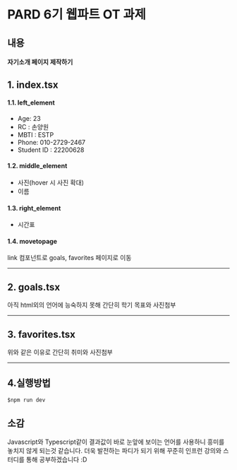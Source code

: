 # PARD 6기 웹파트 OT 과제

## 내용
#### 자기소개 페이지 제작하기


## 1. index.tsx

#### 1.1. left_element
- Age: 23
- RC : 손양원
- MBTI : ESTP
- Phone: 010-2729-2467
- Student ID : 22200628

#### 1.2. middle_element
- 사진(hover 시 사진 확대)
- 이름
  
#### 1.3. right_element
  - 시간표
  
#### 1.4. movetopage
link 컴포넌트로 goals, favorites 페이지로 이동

---
## 2. goals.tsx
아직 html외의 언어에 능숙하지 못해 간단히 학기 목표와 사진첨부

---

## 3. favorites.tsx

위와 같은 이유로 간단히 취미와 사진첨부

--- 
## 4.실행방법
    $npm run dev

## 소감
Javascript와 Typescript같이 결과값이 바로 눈앞에 보이는 언어를 사용하니 흥미를 놓치지 않게 되는것 같습니다. 더욱 발전하는 파디가 되기 위해 꾸준히 인프런 강의와 스터디를 통해 공부하겠습니다 :D










